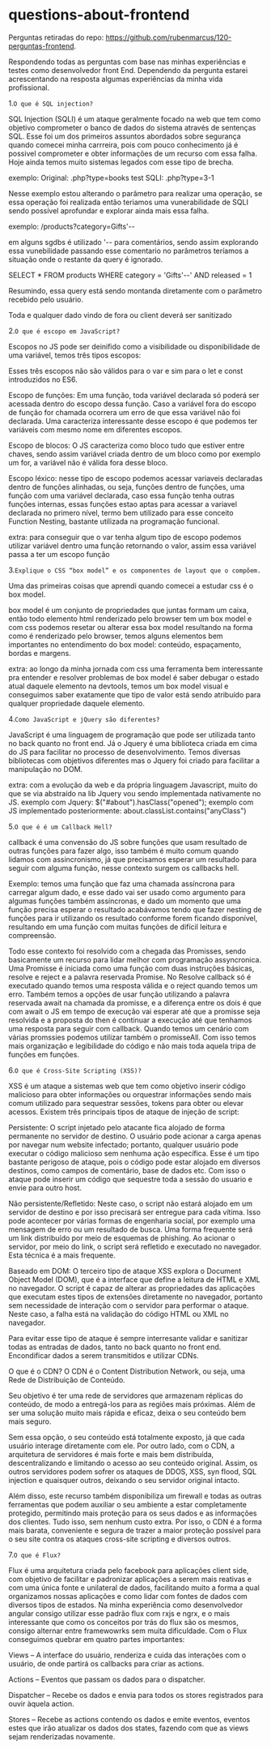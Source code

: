 # questions-about-frontend

Perguntas retiradas do repo: https://github.com/rubenmarcus/120-perguntas-frontend.

Respondendo todas as perguntas com base nas minhas experiências e testes como desenvolvedor front End. Dependendo da pergunta estarei acrescentando na resposta algumas experiências da minha vida profissional.

1.`O que é SQL injection?`<br/>

SQL Injection (SQLI) é um ataque geralmente focado na web que tem como objetivo comprometer o banco de dados do sistema através de sentenças SQL. Esse foi um dos primeiros assuntos abordados sobre segurança quando comecei minha carrreira, pois com pouco conhecimento já é possivel comprometer e obter informações de um recurso com essa falha. Hoje ainda temos muito sistemas legados com esse tipo de brecha.

exemplo: 
Original: .php?type=books
test SQLI: .php?type=3-1 

Nesse exemplo estou alterando o parâmetro para realizar uma operação, se essa operação foi realizada então teriamos uma vunerabilidade de SQLI sendo possível aprofundar e explorar ainda mais essa falha.

exemplo:
/products?category=Gifts'--

em alguns sgdbs é utilizado '-- para comentários, sendo assim explorando essa vunebilidade passando esse comentario no parâmetros teríamos a situação onde o restante da query é ignorado.

SELECT * FROM products WHERE category = 'Gifts'--' AND released = 1

Resumindo, essa query está sendo montanda diretamente com o parâmetro recebido pelo usuário.

Toda e qualquer dado vindo de fora ou client deverá ser sanitizado 

2.`O que é escopo em JavaScript?`<br/>

Escopos no JS pode ser deinifido como a visibilidade ou disponibilidade de uma variável, temos três tipos escopos:

Esses três escopos não são válidos para o var e sim para o let e const introduzidos no ES6. 

Escopo de funções: Em uma função, toda variável declarada só poderá ser acessada dentro do escopo dessa função. Caso a variável fora do escopo de função for chamada ocorrera um erro de que essa variável não foi declarada. Uma caracteriza interessante desse escopo é que podemos ter variáveis com mesmo nome em diferentes escopos.

Escopo de blocos: O JS caracteriza como bloco tudo que estiver entre chaves, sendo assim variável criada dentro de um bloco como por exemplo um for, a variável não é válida fora desse bloco. 

Escopo léxico: nesse tipo de escopo podemos acessar variaveis declaradas dentro de funções alinhadas, ou seja, funções dentro de funções, uma função com uma variável declarada, caso essa função tenha outras funções internas, essas funções estao aptas para acessar a variavel declarada no primero nível, termo bem utilizado para esse conceito Function Nesting, bastante utilizada na programação funcional.

extra: para conseguir que o var tenha algum tipo de escopo podemos utilizar variável dentro uma função retornando o valor, assim essa variável passa a ter um escopo função

3.`Explique o CSS “box model” e os componentes de layout que o compõem.`<br/>

Uma das primeiras coisas que aprendi quando comecei a estudar css é o box model. 

box model é um conjunto de propriedades que juntas formam um caixa, então todo elemento html renderizado pelo browser tem um box model e com css podemos resetar ou alterar essa box model resultando na forma como é renderizado pelo browser, temos alguns elementos bem importantes no entendimento do box model: conteúdo, espaçamento, bordas e margens.

extra: ao longo da minha jornada com css uma ferramenta bem interessante pra entender e resolver problemas de box model é saber debugar o estado atual daquele elemento na devtools, temos um box model visual e conseguimos saber exatamente que tipo de valor está sendo atribuído para qualquer propriedade daquele elemento.

4.`Como JavaScript e jQuery são diferentes?`<br/>

JavaScript é uma linguagem de programação que pode ser utilizada tanto no back quanto no front end. Já o Jquery é uma biblioteca criada em cima do JS para facilitar no processo de desenvolvimento. Temos diversas bibliotecas com objetivos diferentes mas o Jquery foi criado para facilitar a manipulação no DOM.

extra: com a evolução da web e da própria linguagem Javascript, muito do que se via abstraído na lib Jquery vou sendo implementada nativamente no JS.
exemplo com Jquery: $("#about").hasClass("opened");
exemplo com JS implementado posteriormente: about.classList.contains("anyClass")

5.`O que é é um Callback Hell?`<br/>

callback é uma convensão do JS sobre funções que usam resultado de outras funções para fazer algo, isso também é muito comum quando lidamos com assincronismo, já que precisamos esperar um resultado para seguir com alguma função, nesse contexto surgem os callbacks hell.

Exemplo: temos uma função que faz uma chamada assíncrona para carregar algum dado, e esse dado vai ser usado como argumento para algumas funções também assíncronas, e dado um momento que uma função precisa esperar o resultado acabávamos tendo que fazer nesting de funções para ir utilizando os resultado conforme forem ficando disponível, resultando em uma função com muitas funções de difícil leitura e compreensão. 

Todo esse contexto foi resolvido com a chegada das Promisses, sendo basicamente um recurso para lidar melhor com programação assyncronica. Uma Promisse é iniciada como uma função com duas instruções básicas, resolve e reject e a palavra reservada Promise. No Resolve callback só é executado quando temos uma resposta válida e o reject quando temos um erro. Também temos a opções de usar função utilizando a palavra reservada await na chamada da promisse, e a diferença entre os dois é que com await o JS em tempo de execução vai esperar até que a promisse seja resolvida e a proposta do then é continuar a execução até que tenhamos uma resposta para seguir com callback. Quando temos um cenário com várias promssies podemos utilizar também o promisseAll. Com isso temos mais organização e legibilidade do código e não mais toda aquela tripa de funções em funções.

6.`O que é Cross-Site Scripting (XSS)?`<br/>

XSS é um ataque a sistemas web que tem como objetivo inserir código malicioso para obter informações ou orquestrar informações sendo mais comum utilizado para sequestrar sessões, tokens para obter ou elevar acessos. Existem três principais tipos de ataque de injeção de script:

Persistente: O script injetado pelo atacante fica alojado de forma permanente no servidor de destino. O usuário pode acionar a carga apenas por navegar num website infectado; portanto, qualquer usuário pode executar o código malicioso sem nenhuma ação específica. Esse é um tipo bastante perigoso de ataque, pois o código pode estar alojado em diversos destinos, como campos de comentário, base de dados etc. Com isso o ataque pode inserir um código que sequestre toda a sessão do usuario e envie para outro host.

Não persistente/Refletido: Neste caso, o script não estará alojado em um servidor de destino e por isso precisará ser entregue para cada vítima. Isso pode acontecer por várias formas de engenharia social, por exemplo uma mensagem de erro ou um resultado de busca. Uma forma frequente será um link distribuído por meio de esquemas de phishing. Ao acionar o servidor, por meio do link, o script será refletido e executado no navegador. Esta técnica é a mais frequente.

Baseado em DOM: O terceiro tipo de ataque XSS explora o Document Object Model (DOM), que é a interface que define a leitura de HTML e XML no navegador. O script é capaz de alterar as propriedades das aplicações que executam estes tipos de extensões diretamente no navegador, portanto sem necessidade de interação com o servidor para performar o ataque. Neste caso, a falha está na validação do código HTML ou XML no navegador.

Para evitar esse tipo de ataque é sempre interresante validar e sanitizar todas as entradas de dados, tanto no back quanto no front end. Encondificar dados a serem transmitidos e utilizar CDNs.

O que é o CDN?
O CDN é o Content Distribution Network, ou seja, uma Rede de Distribuição de Conteúdo.

Seu objetivo é ter uma rede de servidores que armazenam réplicas do conteúdo, de modo a entregá-los para as regiões mais próximas. Além de ser uma solução muito mais rápida e eficaz, deixa o seu conteúdo bem mais seguro.

Sem essa opção, o seu conteúdo está totalmente exposto, já que cada usuário interage diretamente com ele. Por outro lado, com o CDN, a arquitetura de servidores é mais forte e mais bem distribuída, descentralizando e limitando o acesso ao seu conteúdo original. Assim, os outros servidores podem sofrer os ataques de DDOS, XSS, syn flood, SQL injection e quaisquer outros, deixando o seu servidor original intacto.

Além disso, este recurso também disponibiliza um firewall e todas as outras ferramentas que podem auxiliar o seu ambiente a estar completamente protegido, permitindo mais proteção para os seus dados e as informações dos clientes. Tudo isso, sem nenhum custo extra. Por isso, o CDN é a forma mais barata, conveniente e segura de trazer a maior proteção possível para o seu site contra os ataques cross-site scripting e diversos outros.

7.`O que é Flux?`<br/>

Flux é uma arquitetura criada pelo facebook para aplicações client side, com objetivo de facilitar e padronizar aplicações a serem mais reativas e com uma única fonte e unilateral de dados, facilitando muito a forma a qual organizamos nossas aplicações e como lidar com fontes de dados com diversos tipos de estados. Na minha experiência como desenvolvedor angular consigo utilizar esse padrão flux com rxjs e ngrx, e o mais interessante que como os conceitos por trás do flux são os mesmos, consigo alternar entre framewowrks sem muita dificuldade. Com o Flux conseguimos quebrar em quatro partes importantes:

Views – A interface do usuário, renderiza e cuida das interações com o usuário, de onde partirá os callbacks para criar as actions.

Actions – Eventos que passam os dados para o dispatcher.

Dispatcher – Recebe os dados e envia para todos os stores registrados para ouvir àquela action.

Stores – Recebe as actions contendo os dados e emite eventos, eventos estes que irão atualizar os dados dos states, fazendo com que as views sejam renderizadas novamente.


